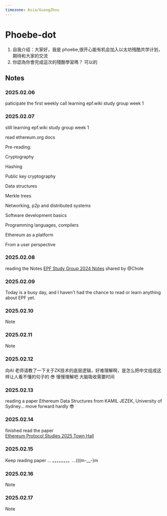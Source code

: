 ```yaml
---
timezone: Asia/GuangZhou
---
```


# Phoebe-dot

1. 自我介绍：大家好，我是 phoebe,很开心能有机会加入以太坊残酷共学计划，期待和大家的交流
2. 你認為你會完成這次的殘酷學習嗎？ 可以的

## Notes

<!-- Content_START -->

### 2025.02.06

paticipate the first weekly call 
learning epf.wiki study group week 1 

### 2025.02.07

still learning epf.wiki study group week 1 

read ethereum.org docs 

Pre-reading:

Cryptography

Hashing

Public key cryptography

Data structures

Merkle trees

Networking, p2p and distributed systems

Software development basics

Programming languages, compilers

Ethereum as a platform

From a user perspective


### 2025.02.08

reading the Notes <a href="https://hackmd.io/@chloezhux/epfsg_notes"> EPF Study Group 2024 Notes</a> shared by @Chole

### 2025.02.09

Today is a busy day, and I haven't had the chance to read or learn anything about EPF yet.

### 2025.02.10

Note

### 2025.02.11

Note

### 2025.02.12

向AI 老师请教了一下关于ZK技术的底层逻辑，好难理解啊，是怎么把中文组成这样让人看不懂的句子的 😎 慢慢理解吧 大脑吸收需要时间

### 2025.02.13

reading a paper Ethereum Data Structures from KAMIL JEZEK, University of Sydney...  move forward hardly 😎 

### 2025.02.14

finished read the paper  
 <a href="https://www.youtube.com/watch?v=7L1270CWjXw"> Ethereum Protocol Studies 2025 Town Hall</a> 
 
### 2025.02.15

Keep reading paper ... 。。。。。。。。...(((m-__-)m


### 2025.02.16

Note

### 2025.02.17

Note

<!-- Content_END -->
